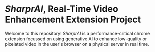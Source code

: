 # _SharprAI_, Real-Time Video Enhancement Extension Project

Welcome to this repository! _SharprAI_ is a performance-critical chrome extension focussed on using generative AI to enhance low-quality or pixelated video in the user's browser on a physical server in real time. 
